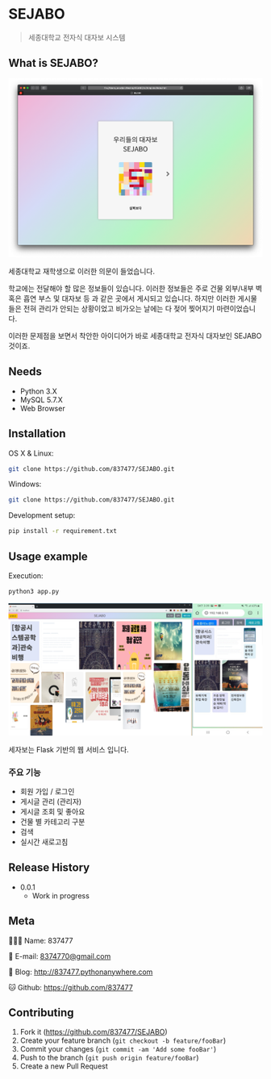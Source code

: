 # SEJABO
> 세종대학교 전자식 대자보 시스템

## What is SEJABO?

<p><img src="./rdm/main.png"></p>

세종대학교 재학생으로 이러한 의문이 들었습니다.

학교에는 전달해야 할 많은 정보들이 있습니다. 이러한 정보들은 주로 건물 외부/내부 벽 혹은 흡연 부스 및 대자보 등 과 같은 곳에서 게시되고 있습니다. 하지만 이러한 게시물들은 전혀 관리가 안되는 상황이었고 비가오는 날에는 다 젖어 찢어지기 마련이었습니다.

이러한 문제점을 보면서 착안한 아이디어가 바로 세종대학교 전자식 대자보인 SEJABO 것이죠.

## Needs

- Python 3.X
- MySQL 5.7.X
- Web Browser

## Installation

OS X & Linux:

```sh
git clone https://github.com/837477/SEJABO.git
```

Windows:

```sh
git clone https://github.com/837477/SEJABO.git
```

Development setup:

```sh
pip install -r requirement.txt
```

## Usage example

Execution:

```sh
python3 app.py
```

<p><img src="./rdm/home.png"></p>

세자보는 Flask 기반의 웹 서비스 입니다.

### 주요 기능

- 회원 가입 / 로그인
- 게시글 관리 (관리자)
- 게시글 조회 및 좋아요
- 건물 별 카테고리 구분
- 검색
- 실시간 새로고침

## Release History

* 0.0.1
    * Work in progress

## Meta

🙋🏻‍♂️ Name: 837477 

📧 E-mail: 8374770@gmail.com

📔 Blog: http://837477.pythonanywhere.com

🐱 Github: https://github.com/837477

## Contributing

1. Fork it (<https://github.com/837477/SEJABO>)
2. Create your feature branch (`git checkout -b feature/fooBar`)
3. Commit your changes (`git commit -am 'Add some fooBar'`)
4. Push to the branch (`git push origin feature/fooBar`)
5. Create a new Pull Request
